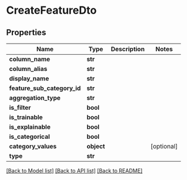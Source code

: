 # CreateFeatureDto

## Properties
Name | Type | Description | Notes
------------ | ------------- | ------------- | -------------
**column_name** | **str** |  | 
**column_alias** | **str** |  | 
**display_name** | **str** |  | 
**feature_sub_category_id** | **str** |  | 
**aggregation_type** | **str** |  | 
**is_filter** | **bool** |  | 
**is_trainable** | **bool** |  | 
**is_explainable** | **bool** |  | 
**is_categorical** | **bool** |  | 
**category_values** | **object** |  | [optional] 
**type** | **str** |  | 

[[Back to Model list]](../README.md#documentation-for-models) [[Back to API list]](../README.md#documentation-for-api-endpoints) [[Back to README]](../README.md)

